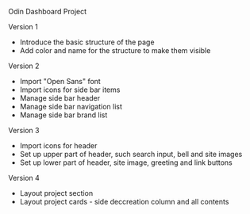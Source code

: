 Odin Dashboard Project

Version 1
- Introduce the basic structure of the page
- Add color and name for the structure to make them visible

Version 2
- Import "Open Sans" font
- Import icons for side bar items
- Manage side bar header
- Manage side bar navigation list
- Manage side bar brand list

Version 3
- Import icons for header
- Set up upper part of header, such search input, bell and site images
- Set up lower part of header, site image, greeting and link buttons

Version 4
- Layout project section
- Layout project cards - side deccreation column and all contents